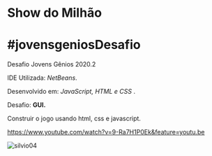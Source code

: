 <h1>Show do Milhão</h1>

# #jovensgeniosDesafio
Desafio Jovens Gênios 2020.2

<p>IDE Utilizada: <i>NetBeans</i>.</p>
<p>Desenvolvido em: <i>JavaScript, HTML e CSS </i>.</p>

<p>Desafio: <b>GUI.</b></p>
<p>Construir o jogo usando html, css e javascript.</p>

https://www.youtube.com/watch?v=9-Ra7H1P0Ek&feature=youtu.be


![silvio04](https://user-images.githubusercontent.com/67884162/86551934-e0385880-bf1c-11ea-96c1-a4f1f2a41dd2.gif)

